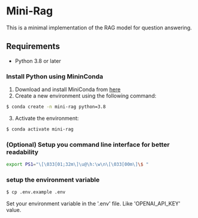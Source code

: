 # Mini-Rag

This is a minimal implementation of the RAG model for question answering.

## Requirements 

- Python 3.8 or later

### Install Python using MininConda 

1) Download and install MiniConda from [here](https://www.anaconda.com/docs/main#quick-command-line-install) 
2) Create a new environment using the following command:
```bash
$ conda create -n mini-rag python=3.8
```
3) Activate the environment:
```bash
$ conda activate mini-rag
```
### (Optional) Setup you command line interface for better readability
```bash
export PS1="\[\033[01;32m\]\u@\h:\w\n\[\033[00m\]\$ "
```
### setup the environment variable 

```bash
$ cp .env.example .env
```

Set your environment variable in the '.env' file. Like 'OPENAI_API_KEY' value.